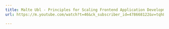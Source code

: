 ```yaml
---
title: Malte Ubl - Principles for Scaling Frontend Application Development
url: https://m.youtube.com/watch?t=46&ck_subscriber_id=478668122&v=tqhLK0Fb5_4&feature=youtu.be

---
```

